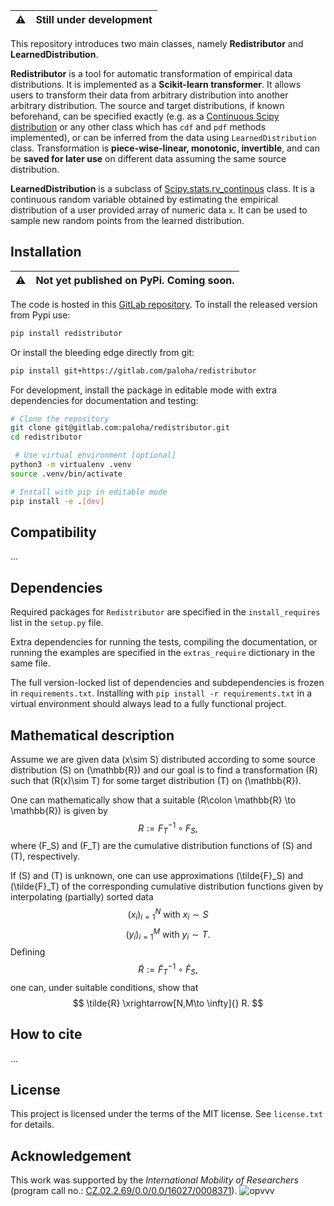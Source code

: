 :warning: | Still under development
:---: | :---

This repository introduces two main classes, namely **Redistributor** and **LearnedDistribution**.

**Redistributor** is a tool for automatic transformation of empirical data distributions. It is implemented as a **Scikit-learn transformer**. It allows users to transform their data from arbitrary distribution into another arbitrary distribution. The source and target distributions, if known beforehand, can be specified exactly (e.g. as a [Continuous Scipy distribution](https://docs.scipy.org/doc/scipy/reference/tutorial/stats/continuous.html#continuous-distributions-in-scipy-stats) or any other class which has `cdf` and `pdf` methods implemented), or can be inferred from the data using `LearnedDistribution` class. Transformation is **piece-wise-linear, monotonic, invertible**, and can be **saved for later use** on different data assuming the same source distribution.

**LearnedDistribution** is a subclass of [Scipy.stats.rv_continous](https://docs.scipy.org/doc/scipy/reference/generated/scipy.stats.rv_continuous.html#scipy-stats-rv-continuous) class. It is a continuous random variable obtained by estimating the empirical distribution of a user provided array of numeric data `x`. It can be used to sample new random points from the learned distribution.


<!-- The empirical distribution can be inferred from a 1D array of data. To redistribute multiple slices of your data use `Redistributor_multi` class which has a **low memory footprint** and utilizes **parallel computing** to apply multiple `Redistributor` objects. -->

## Installation

:warning: | Not yet published on PyPi. Coming soon.
:---: | :---

The code is hosted in this [GitLab repository](https://gitlab.com/paloha/redistributor).
To install the released version from Pypi use:

```bash
pip install redistributor
```
Or install the bleeding edge directly from git:
```bash
pip install git+https://gitlab.com/paloha/redistributor
```
For development, install the package in editable mode with extra dependencies for documentation and testing:
```bash
# Clone the repository
git clone git@gitlab.com:paloha/redistributor.git
cd redistributor

 # Use virtual environment [optional]
python3 -m virtualenv .venv
source .venv/bin/activate

# Install with pip in editable mode
pip install -e .[dev]
```

## Compatibility
...

## Dependencies

Required packages for `Redistributor` are specified in the `install_requires` list in the `setup.py` file.

Extra dependencies for running the tests, compiling the documentation, or running the examples are specified in the `extras_require` dictionary in the same file.

The full version-locked list of dependencies and subdependencies is frozen in `requirements.txt`. Installing with `pip install -r requirements.txt` in a virtual environment should always lead to a fully functional project.



[comment]: <> (written in katex https://katex.org/docs/supported.html)

## Mathematical description

Assume we are given data \(x\sim S\) distributed according to some source distribution \(S\) on \(\mathbb{R}\) and our goal is to find a transformation \(R\) such that \(R(x)\sim T\) for some target distribution \(T\) on \(\mathbb{R}\).

One can mathematically show that a suitable \(R\colon \mathbb{R} \to \mathbb{R}\) is given by
$$
R := F_{T}^{-1} \circ F_{S},
$$
where \(F_S\) and \(F_T\) are the cumulative distribution functions of \(S\) and \(T\), respectively.

If \(S\) and \(T\) is unknown, one can use approximations \(\tilde{F}_S\) and \(\tilde{F}_T\) of the corresponding cumulative distribution functions given by interpolating (partially) sorted data
$$
(x_i)_{i=1}^N \ \text{with} \ x_i \sim S
$$
$$
(y_i)_{i=1}^M \ \text{with} \ y_i \sim T.
$$
Defining
$$
\tilde{R} := \tilde{F}_{T}^{-1} \circ \tilde{F}_S,
$$
one can, under suitable conditions, show that
$$
\tilde{R} \xrightarrow[N,M\to \infty]{} R.
$$

## How to cite
...

## License
This project is licensed under the terms of the MIT license.
See `license.txt` for details.

## Acknowledgement
This work was supported by the *International Mobility of Researchers* (program call no.: [CZ.02.2.69/0.0/0.0/16027/0008371](https://opvvv.msmt.cz/vyzva/vyzva-c-02-16-027-mezinarodni-mobilita-vyzkumnych-pracovniku.htm)).
![opvvv](https://gitlab.com/paloha/redistributor/uploads/19903a1b9e00015faa2b61234a99b911/opvvv.jpg)
